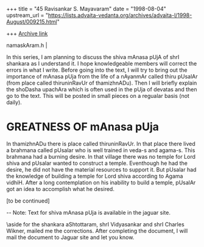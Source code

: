 +++
title = "45 Ravisankar S. Mayavaram"
date = "1998-08-04"
upstream_url = "https://lists.advaita-vedanta.org/archives/advaita-l/1998-August/009215.html"

+++
[Archive link](https://lists.advaita-vedanta.org/archives/advaita-l/1998-August/009215.html)

namaskAram.h |

In this series, I am planning to discuss the shiva mAnasa pUjA of
shrI shankara as I understand it. I hope knowledgeable members
will correct the errors in what I write.  Before  going into the
text, I will try to bring out the importance of mAnasa pUja from
the life of a nAyanmAr called thiru pUsalAr (from place called
thiruninRavUr of thamizhnADu). Then I will briefly explain the
shoDasha upachAra which is often used in the pUja of devatas and
then go to the text.  This will be posted in small pieces on a
regualar basis (not daily).


GREATNESS OF mAnasa pUja
========================

In thamizhnADu there is place called thiruninRavUr. In that place
there lived a brahmana called pUsalar who is well trained in
veda-s and agama-s. This brahmana had a burning desire. In that
village there was no temple for Lord shiva and pUsalar wanted to
construct a temple. Eventhough he had the desire, he did not have
the material resources to support it. But pUsalar had the
knowledge of building a temple for Lord shiva according to Agama
vidhiH. After a long contemplation on his inability to build a
temple, pUsalAr got an idea to accomplish what he desired.


[to be continued]

--
Note: Text for shiva mAnasa pUja is available in the jaguar site.

\aside for the shankara aShtottaram, shrI Vidyasankar and shrI
Charles Wikner, mailed me the corrections. After completing the
document, I will mail the document to Jaguar site and let you
know.

